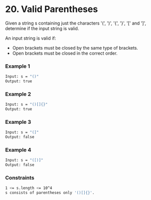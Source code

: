 # 20. Valid Parentheses

Given a string s containing just the characters '(', ')', '{', '}', '[' and ']', determine if the input string is valid.

An input string is valid if:

- Open brackets must be closed by the same type of brackets.
- Open brackets must be closed in the correct order.

### Example 1
```sh
Input: s = "()"
Output: true
```

### Example 2
```sh
Input: s = "()[]{}"
Output: true
```

### Example 3
```sh
Input: s = "(]"
Output: false
```

### Example 4
```sh
Input: s = "([)]"
Output: false
```

### Constraints
```sh
1 <= s.length <= 10^4
s consists of parentheses only '()[]{}'.
```
